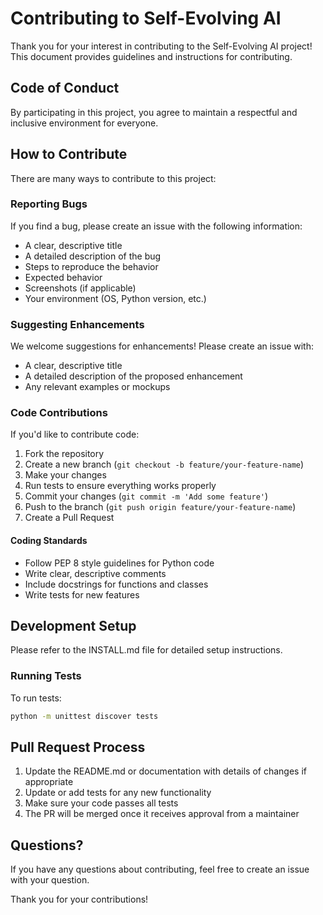 # Contributing to Self-Evolving AI

Thank you for your interest in contributing to the Self-Evolving AI project! This document provides guidelines and instructions for contributing.

## Code of Conduct

By participating in this project, you agree to maintain a respectful and inclusive environment for everyone.

## How to Contribute

There are many ways to contribute to this project:

### Reporting Bugs

If you find a bug, please create an issue with the following information:
- A clear, descriptive title
- A detailed description of the bug
- Steps to reproduce the behavior
- Expected behavior
- Screenshots (if applicable)
- Your environment (OS, Python version, etc.)

### Suggesting Enhancements

We welcome suggestions for enhancements! Please create an issue with:
- A clear, descriptive title
- A detailed description of the proposed enhancement
- Any relevant examples or mockups

### Code Contributions

If you'd like to contribute code:

1. Fork the repository
2. Create a new branch (`git checkout -b feature/your-feature-name`)
3. Make your changes
4. Run tests to ensure everything works properly
5. Commit your changes (`git commit -m 'Add some feature'`)
6. Push to the branch (`git push origin feature/your-feature-name`)
7. Create a Pull Request

#### Coding Standards

- Follow PEP 8 style guidelines for Python code
- Write clear, descriptive comments
- Include docstrings for functions and classes
- Write tests for new features

## Development Setup

Please refer to the INSTALL.md file for detailed setup instructions.

### Running Tests

To run tests:

```bash
python -m unittest discover tests
```

## Pull Request Process

1. Update the README.md or documentation with details of changes if appropriate
2. Update or add tests for any new functionality
3. Make sure your code passes all tests
4. The PR will be merged once it receives approval from a maintainer

## Questions?

If you have any questions about contributing, feel free to create an issue with your question.

Thank you for your contributions!
